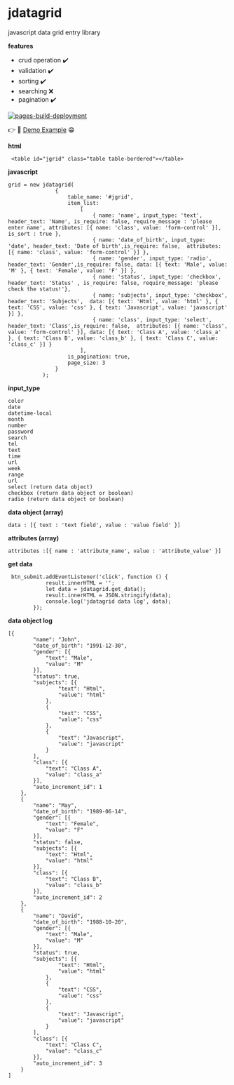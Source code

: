 # jdatagrid
javascript data grid entry library

**features**
 - crud operation :heavy_check_mark:
 - validation :heavy_check_mark:
 - sorting :heavy_check_mark:
 - searching :x:
 - pagination :heavy_check_mark:

[![pages-build-deployment](https://github.com/kyawmyoaung-dev/jdatagrid/actions/workflows/pages/pages-build-deployment/badge.svg?branch=main)](https://github.com/kyawmyoaung-dev/jdatagrid/actions/workflows/pages/pages-build-deployment)
 
:point_right: :link: [Demo Example](https://stephenkyaw.github.io/jdatagrid/) :grin:
  
**html**
```
 <table id="jgrid" class="table table-bordered"></table>
```
 **javascript**
 ```
 grid = new jdatagrid(
                {
                    table_name: '#jgrid',
                    item_list:
                        [
                            { name: 'name', input_type: 'text', header_text: 'Name', is_require: false, require_message : 'please enter name', attributes: [{ name: 'class', value: 'form-control' }], is_sort : true },
                            { name: 'date_of_birth', input_type: 'date', header_text: 'Date of birth',is_require: false,  attributes: [{ name: 'class', value: 'form-control' }] },
                            { name: 'gender', input_type: 'radio', header_text: 'Gender',is_require: false, data: [{ text: 'Male', value: 'M' }, { text: 'Female', value: 'F' }] },
                            { name: 'status', input_type: 'checkbox', header_text: 'Status' , is_require: false, require_message: 'please check the status!'},
                            { name: 'subjects', input_type: 'checkbox', header_text: 'Subjects',  data: [{ text: 'Html', value: 'html' }, { text: 'CSS', value: 'css' }, { text: 'Javascript', value: 'javascript' }] },
                            { name: 'class', input_type: 'select', header_text: 'Class',is_require: false,  attributes: [{ name: 'class', value: 'form-control' }], data: [{ text: 'Class A', value: 'class_a' }, { text: 'Class B', value: 'class_b' }, { text: 'Class C', value: 'class_c' }] }
                        ],
                    is_pagination: true,
                    page_size: 3
                }
            );
 ```
  **input_type**
 ```
 color
 date
 datetime-local
 month
 number
 password
 search
 tel
 text
 time
 url
 week
 range
 url
 select (return data object)
 checkbox (return data object or boolean)
 radio (return data object or boolean)

 ```
 **data object (array)**
 ```
 data : [{ text : 'text field', value : 'value field' }]
 ```
 **attributes (array)**
 ```
 attributes :[{ name : 'attribute_name', value : 'attribute_value' }]
 ```
 **get data**
```
 btn_submit.addEventListener('click', function () {            
            result.innerHTML = '';
            let data = jdatagrid.get_data();
            result.innerHTML = JSON.stringify(data);
            console.log('jdatagrid data log', data);
        });
```

 **data object log**

```
[{
		"name": "John",
		"date_of_birth": "1991-12-30",
		"gender": [{
			"text": "Male",
			"value": "M"
		}],
		"status": true,
		"subjects": [{
				"text": "Html",
				"value": "html"
			},
			{
				"text": "CSS",
				"value": "css"
			},
			{
				"text": "Javascript",
				"value": "javascript"
			}
		],
		"class": [{
			"text": "Class A",
			"value": "class_a"
		}],
		"auto_increment_id": 1
	},
	{
		"name": "May",
		"date_of_birth": "1989-06-14",
		"gender": [{
			"text": "Female",
			"value": "F"
		}],
		"status": false,
		"subjects": [{
			"text": "Html",
			"value": "html"
		}],
		"class": [{
			"text": "Class B",
			"value": "class_b"
		}],
		"auto_increment_id": 2
	},
	{
		"name": "David",
		"date_of_birth": "1988-10-20",
		"gender": [{
			"text": "Male",
			"value": "M"
		}],
		"status": true,
		"subjects": [{
				"text": "Html",
				"value": "html"
			},
			{
				"text": "CSS",
				"value": "css"
			},
			{
				"text": "Javascript",
				"value": "javascript"
			}
		],
		"class": [{
			"text": "Class C",
			"value": "class_c"
		}],
		"auto_increment_id": 3
	}
]
```
